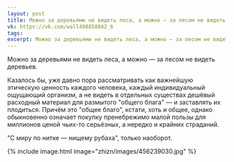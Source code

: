 ```yaml
---
layout: post
title: Можно за деревьями не видеть леса, а можно — за лесом не видеть деревьев
vk: https://vk.com/wall498858042_6
tags: 
excerpt: Можно за деревьями не видеть леса, а можно — за лесом не видеть деревьев.
---
```

Можно за деревьями не видеть леса, а можно — за лесом не видеть деревьев. 

Казалось бы, уже давно пора рассматривать как важнейшую этическую ценность каждого человека, каждый индивидуальный ощущающий организм, а не видеть в отдельных существах дешёвый расходный материал для размытого "общего блага" — и заставлять их плодиться. Причём это "общее благо", кстати, хоть и общее, однако обыкновенно означает покупку пренебрежимо малой пользы для миллионов ценой чьих-то серьёзных, а нередко и крайних страданий. 

"С миру по нитке — нищему рубаха", только наоборот.

{% include image.html image="zhizn/images/456239030.jpg" %}
